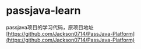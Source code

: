# passjava-learn
passjava项目的学习代码，原项目地址[https://github.com/Jackson0714/PassJava-Platform](https://github.com/Jackson0714/PassJava-Platform)
